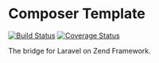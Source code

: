 # Composer Template

[![Build Status][travis-svg]][travis-link]
[![Coverage Status][coveralls-svg]][coveralls-link]

The bridge for Laravel on Zend Framework.

[travis-svg]: https://travis-ci.com/laravel-bridge/zf1.svg?branch=master
[travis-link]: https://travis-ci.com/laravel-bridge/zf1
[coveralls-svg]: https://coveralls.io/repos/github/laravel-bridge/zf1/badge.svg?branch=master
[coveralls-link]: https://coveralls.io/github/laravel-bridge/zf1
